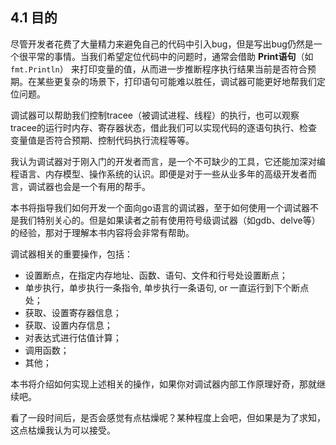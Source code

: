 ## 4.1 目的

尽管开发者花费了大量精力来避免自己的代码中引入bug，但是写出bug仍然是一个很平常的事情。当我们希望定位代码中的问题时，通常会借助 **Print语句**（如`fmt.Println`） 来打印变量的值，从而进一步推断程序执行结果当前是否符合预期。在某些更复杂的场景下，打印语句可能难以胜任，调试器可能更好地帮我们定位问题。

调试器可以帮助我们控制tracee（被调试进程、线程）的执行，也可以观察tracee的运行时内存、寄存器状态，借此我们可以实现代码的逐语句执行、检查变量值是否符合预期、控制代码执行流程等等。

我认为调试器对于刚入门的开发者而言，是一个不可缺少的工具，它还能加深对编程语言、内存模型、操作系统的认识。即便是对于一些从业多年的高级开发者而言，调试器也会是一个有用的帮手。

本书将指导我们如何开发一个面向go语言的调试器，至于如何使用一个调试器不是我们特别关心的。但是如果读者之前有使用符号级调试器（如gdb、delve等）的经验，那对于理解本书内容将会非常有帮助。

调试器相关的重要操作，包括：

- 设置断点，在指定内存地址、函数、语句、文件和行号处设置断点；
- 单步执行，单步执行一条指令, 单步执行一条语句, or 一直运行到下个断点处；
- 获取、设置寄存器信息；
- 获取、设置内存信息；
- 对表达式进行估值计算；
- 调用函数；
- 其他；

本书将介绍如何实现上述相关的操作，如果你对调试器内部工作原理好奇，那就继续吧。

看了一段时间后，是否会感觉有点枯燥呢？某种程度上会吧，但如果是为了求知，这点枯燥我认为可以接受。

 
